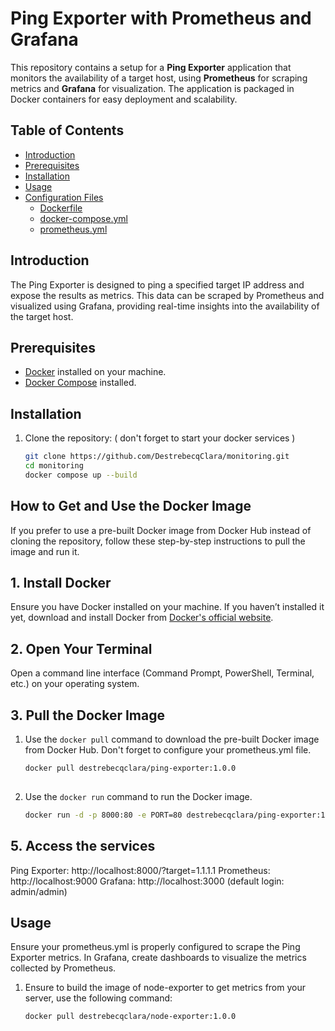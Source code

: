 # Ping Exporter with Prometheus and Grafana

This repository contains a setup for a **Ping Exporter** application that monitors the availability of a target host, using **Prometheus** for scraping metrics and **Grafana** for visualization. The application is packaged in Docker containers for easy deployment and scalability.

## Table of Contents

- [Introduction](#introduction)
- [Prerequisites](#prerequisites)
- [Installation](#installation)
- [Usage](#usage)
- [Configuration Files](#configuration-files)
    - [Dockerfile](#dockerfile)
    - [docker-compose.yml](#docker-composeyml)
    - [prometheus.yml](#prometheusyml)

## Introduction

The Ping Exporter is designed to ping a specified target IP address and expose the results as metrics. This data can be scraped by Prometheus and visualized using Grafana, providing real-time insights into the availability of the target host.

## Prerequisites

- [Docker](https://www.docker.com/get-started) installed on your machine.
- [Docker Compose](https://docs.docker.com/compose/install/) installed.

## Installation

1. Clone the repository: ( don't forget to start your docker services )

   ```bash
   git clone https://github.com/DestrebecqClara/monitoring.git
   cd monitoring
   docker compose up --build

## How to Get and Use the Docker Image

If you prefer to use a pre-built Docker image from Docker Hub instead of cloning the repository, follow these step-by-step instructions to pull the image and run it.

## 1. Install Docker

Ensure you have Docker installed on your machine. If you haven’t installed it yet, download and install Docker from [Docker's official website](https://www.docker.com/get-started).

## 2. Open Your Terminal

Open a command line interface (Command Prompt, PowerShell, Terminal, etc.) on your operating system.

## 3. Pull the Docker Image

1. Use the `docker pull` command to download the pre-built Docker image from Docker Hub. Don't forget to configure your prometheus.yml file.

   ```bash
   docker pull destrebecqclara/ping-exporter:1.0.0
    
2. Use the `docker run` command to run the Docker image.

   ```bash
   docker run -d -p 8000:80 -e PORT=80 destrebecqclara/ping-exporter:1.0.0

   
## 5. Access the services

Ping Exporter: http://localhost:8000/?target=1.1.1.1
Prometheus: http://localhost:9000
Grafana: http://localhost:3000 (default login: admin/admin)

## Usage
Ensure your prometheus.yml is properly configured to scrape the Ping Exporter metrics.
In Grafana, create dashboards to visualize the metrics collected by Prometheus.

1. Ensure to build the image of node-exporter to get metrics from your server, use the following command:

    ```bash
    docker pull destrebecqclara/node-exporter:1.0.0

